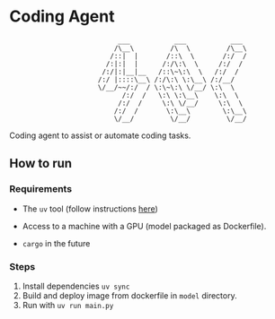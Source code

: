 # Coding Agent

```text
                           ___           ___           ___ 
                          /\__\         /\  \         /\__\
                         /::|  |       /::\  \       /:/  /
                        /:|:|  |      /:/\:\  \     /:/  / 
                       /:/|:|__|__   /::\~\:\  \   /:/  /  
                      /:/ |::::\__\ /:/\:\ \:\__\ /:/__/   
                      \/__/~~/:/  / \:\~\:\ \/__/ \:\  \   
                            /:/  /   \:\ \:\__\    \:\  \  
                           /:/  /     \:\ \/__/     \:\  \ 
                          /:/  /       \:\__\        \:\__\
                          \/__/         \/__/         \/__/
```

Coding agent to assist or automate coding tasks.

## How to run

### Requirements

- The `uv` tool (follow instructions [here](https://docs.astral.sh/uv/getting-started/installation/))

- Access to a machine with a GPU (model packaged as Dockerfile).

- `cargo` in the future

### Steps
1. Install dependencies `uv sync`
2. Build and deploy image from dockerfile in `model` directory.
3. Run with `uv run main.py`